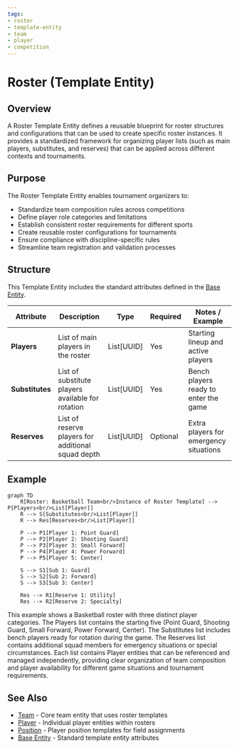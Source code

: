 ```yaml
---
tags:
- roster
- template-entity
- team
- player
- competition
---
```


# Roster (Template Entity)

## Overview

A Roster Template Entity defines a reusable blueprint for roster structures and configurations that can be used to
create specific roster instances. It provides a standardized framework for organizing player lists (such as main
players, substitutes, and reserves) that can be applied across different contexts and tournaments.

## Purpose

The Roster Template Entity enables tournament organizers to:

- Standardize team composition rules across competitions
- Define player role categories and limitations
- Establish consistent roster requirements for different sports
- Create reusable roster configurations for tournaments
- Ensure compliance with discipline-specific rules
- Streamline team registration and validation processes

## Structure

This Template Entity includes the standard attributes defined in the [Base Entity](../../foundation/base_entity.md).

| Attribute       | Description                                                                 | Type          | Required | Notes / Example                                |
| --------------- | --------------------------------------------------------------------------- | ------------- | -------- | ---------------------------------------------- |
| **Players**     | List of main players in the roster                                        | List[UUID]    | Yes      | Starting lineup and active players             |
| **Substitutes** | List of substitute players available for rotation                          | List[UUID]    | Yes      | Bench players ready to enter the game         |
| **Reserves**    | List of reserve players for additional squad depth                        | List[UUID]    | Optional | Extra players for emergency situations         |

## Example

```mermaid
graph TD
    R[Roster: Basketball Team<br/>Instance of Roster Template] --> P[Players<br/>List[Player]]
    R --> S[Substitutes<br/>List[Player]]
    R --> Res[Reserves<br/>List[Player]]
    
    P --> P1[Player 1: Point Guard]
    P --> P2[Player 2: Shooting Guard]
    P --> P3[Player 3: Small Forward]
    P --> P4[Player 4: Power Forward]
    P --> P5[Player 5: Center]
    
    S --> S1[Sub 1: Guard]
    S --> S2[Sub 2: Forward]
    S --> S3[Sub 3: Center]
    
    Res --> R1[Reserve 1: Utility]
    Res --> R2[Reserve 2: Specialty]
```

This example shows a Basketball roster with three distinct player categories. The Players list contains the
starting five (Point Guard, Shooting Guard, Small Forward, Power Forward, Center). The Substitutes list
includes bench players ready for rotation during the game. The Reserves list contains additional squad
members for emergency situations or special circumstances. Each list contains Player entities that can be
referenced and managed independently, providing clear organization of team composition and player availability
for different game situations and tournament requirements.

## See Also

- [Team](../team.md) - Core team entity that uses roster templates
- [Player](player/player.md) - Individual player entities within rosters
- [Position](player/position.md) - Player position templates for field assignments
- [Base Entity](../../foundation/base_entity.md) - Standard template entity attributes
